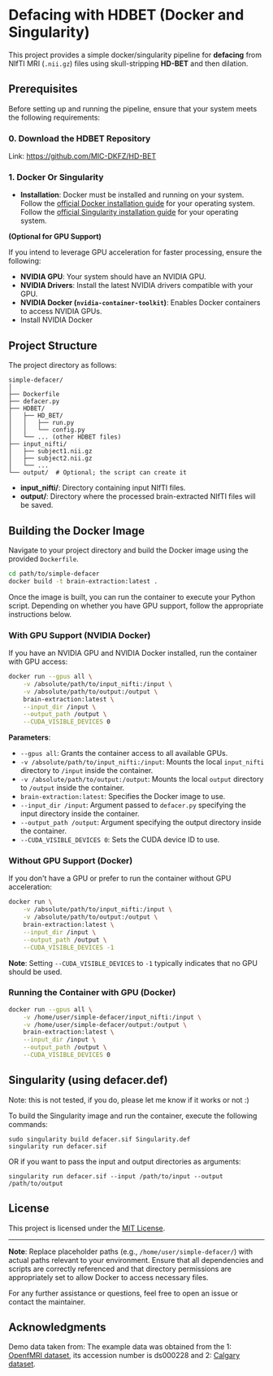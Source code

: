 # Defacing with HDBET (Docker and Singularity)

This project provides a simple docker/singularity pipeline for **defacing** from NIfTI MRI (`.nii.gz`) files using skull-stripping **HD-BET** and then dilation. 

## Prerequisites

Before setting up and running the pipeline, ensure that your system meets the following requirements:

### 0. Download the HDBET Repository
Link: https://github.com/MIC-DKFZ/HD-BET

### 1. Docker Or Singularity

- **Installation**: Docker must be installed and running on your system. Follow the [official Docker installation guide](https://docs.docker.com/get-docker/) for your operating system. Follow the [official Singularity installation guide](https://sylabs.io/guides/3.7/user-guide/installation.html) for your operating system.

**(Optional for GPU Support)**

If you intend to leverage GPU acceleration for faster processing, ensure the following:

- **NVIDIA GPU**: Your system should have an NVIDIA GPU.
- **NVIDIA Drivers**: Install the latest NVIDIA drivers compatible with your GPU.
- **NVIDIA Docker (`nvidia-container-toolkit`)**: Enables Docker containers to access NVIDIA GPUs.
-  Install NVIDIA Docker

## Project Structure

The project directory as follows:

```
simple-defacer/
│
├── Dockerfile
├── defacer.py
├── HDBET/
│   ├── HD_BET/
│   │   ├── run.py
│   │   └── config.py
│   └── ... (other HDBET files)
├── input_nifti/
│   ├── subject1.nii.gz
│   ├── subject2.nii.gz
│   └── ...
└── output/  # Optional; the script can create it
```

- **input_nifti/**: Directory containing input NIfTI files.
- **output/**: Directory where the processed brain-extracted NIfTI files will be saved.

## Building the Docker Image

Navigate to your project directory and build the Docker image using the provided `Dockerfile`.

```bash
cd path/to/simple-defacer
docker build -t brain-extraction:latest .
```

Once the image is built, you can run the container to execute your Python script. Depending on whether you have GPU support, follow the appropriate instructions below.

### With GPU Support (NVIDIA Docker)

If you have an NVIDIA GPU and NVIDIA Docker installed, run the container with GPU access:

```bash
docker run --gpus all \
    -v /absolute/path/to/input_nifti:/input \
    -v /absolute/path/to/output:/output \
    brain-extraction:latest \
    --input_dir /input \
    --output_path /output \
    --CUDA_VISIBLE_DEVICES 0
```

**Parameters**:

- `--gpus all`: Grants the container access to all available GPUs.
- `-v /absolute/path/to/input_nifti:/input`: Mounts the local `input_nifti` directory to `/input` inside the container.
- `-v /absolute/path/to/output:/output`: Mounts the local `output` directory to `/output` inside the container.
- `brain-extraction:latest`: Specifies the Docker image to use.
- `--input_dir /input`: Argument passed to `defacer.py` specifying the input directory inside the container.
- `--output_path /output`: Argument specifying the output directory inside the container.
- `--CUDA_VISIBLE_DEVICES 0`: Sets the CUDA device ID to use.

### Without GPU Support (Docker)

If you don't have a GPU or prefer to run the container without GPU acceleration:

```bash
docker run \
    -v /absolute/path/to/input_nifti:/input \
    -v /absolute/path/to/output:/output \
    brain-extraction:latest \
    --input_dir /input \
    --output_path /output \
    --CUDA_VISIBLE_DEVICES -1
```

**Note**: Setting `--CUDA_VISIBLE_DEVICES` to `-1` typically indicates that no GPU should be used.

### Running the Container with GPU (Docker)

```bash
docker run --gpus all \
    -v /home/user/simple-defacer/input_nifti:/input \
    -v /home/user/simple-defacer/output:/output \
    brain-extraction:latest \
    --input_dir /input \
    --output_path /output \
    --CUDA_VISIBLE_DEVICES 0
```
## Singularity (using defacer.def)
Note: this is not tested, if you do, please let me know if it works or not :) 

To build the Singularity image and run the container, execute the following commands:
```
sudo singularity build defacer.sif Singularity.def
singularity run defacer.sif
```
OR if you want to pass the input and output directories as arguments:
```
singularity run defacer.sif --input /path/to/input --output /path/to/output
```

## License

This project is licensed under the [MIT License](LICENSE).

---

**Note**: Replace placeholder paths (e.g., `/home/user/simple-defacer/`) with actual paths relevant to your environment. Ensure that all dependencies and scripts are correctly referenced and that directory permissions are appropriately set to allow Docker to access necessary files.

For any further assistance or questions, feel free to open an issue or contact the maintainer.

## Acknowledgments
Demo data taken from:
The example data was obtained from the 1: [OpenfMRI dataset](https://openfmri.org/dataset/ds000228/), its accession number is ds000228 and 2: [Calgary dataset](https://osf.io/axz5r/files/osfstorage).